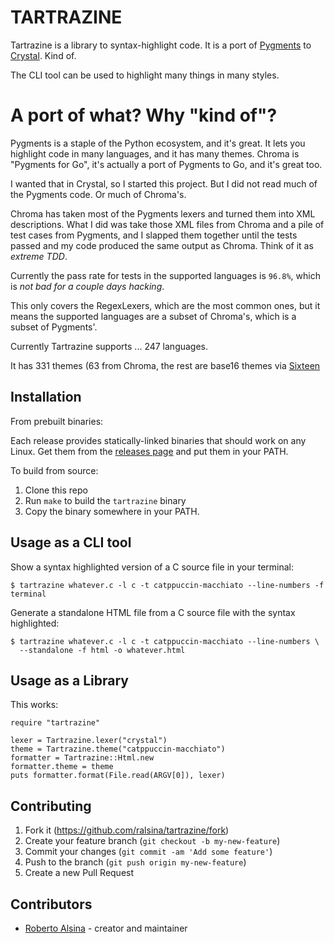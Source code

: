 # TARTRAZINE

Tartrazine is a library to syntax-highlight code. It is
a port of [Pygments](https://pygments.org/) to
[Crystal](https://crystal-lang.org/). Kind of.

The CLI tool can be used to highlight many things in many styles.

# A port of what? Why "kind of"?

Pygments is a staple of the Python ecosystem, and it's great.
It lets you highlight code in many languages, and it has many
themes. Chroma is "Pygments for Go", it's actually a port of
Pygments to Go, and it's great too.

I wanted that in Crystal, so I started this project. But I did
not read much of the Pygments code. Or much of Chroma's.

Chroma has taken most of the Pygments lexers and turned them into
XML descriptions. What I did was take those XML files from Chroma
and a pile of test cases from Pygments, and I slapped them together
until the tests passed and my code produced the same output as
Chroma. Think of it as *extreme TDD*.

Currently the pass rate for tests in the supported languages
is `96.8%`, which is *not bad for a couple days hacking*.

This only covers the RegexLexers, which are the most common ones,
but it means the supported languages are a subset of Chroma's, which
is a subset of Pygments'.

Currently Tartrazine supports ... 247 languages.

It has 331 themes (63 from Chroma, the rest are base16 themes via
[Sixteen](https://github.com/ralsina/sixteen)

## Installation

From prebuilt binaries:

Each release provides statically-linked binaries that should
work on any Linux. Get them from the [releases page](https://github.com/ralsina/tartrazine/releases) and put them in your PATH.

To build from source:

1. Clone this repo
2. Run `make` to build the `tartrazine` binary
3. Copy the binary somewhere in your PATH.

## Usage as a CLI tool

Show a syntax highlighted version of a C source file in your terminal:

```shell
$ tartrazine whatever.c -l c -t catppuccin-macchiato --line-numbers -f terminal
```

Generate a standalone HTML file from a C source file with the syntax highlighted:

```shell
$ tartrazine whatever.c -l c -t catppuccin-macchiato --line-numbers \
  --standalone -f html -o whatever.html 
```

## Usage as a Library

This works:

```crystal
require "tartrazine"

lexer = Tartrazine.lexer("crystal")
theme = Tartrazine.theme("catppuccin-macchiato")
formatter = Tartrazine::Html.new
formatter.theme = theme
puts formatter.format(File.read(ARGV[0]), lexer)
```

## Contributing

1. Fork it (<https://github.com/ralsina/tartrazine/fork>)
2. Create your feature branch (`git checkout -b my-new-feature`)
3. Commit your changes (`git commit -am 'Add some feature'`)
4. Push to the branch (`git push origin my-new-feature`)
5. Create a new Pull Request

## Contributors

- [Roberto Alsina](https://github.com/ralsina) - creator and maintainer

